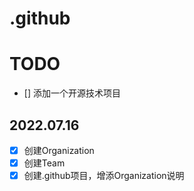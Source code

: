 # .github

# TODO

- [] 添加一个开源技术项目

## 2022.07.16

- [x] 创建Organization
- [x] 创建Team
- [x] 创建.github项目，增添Organization说明